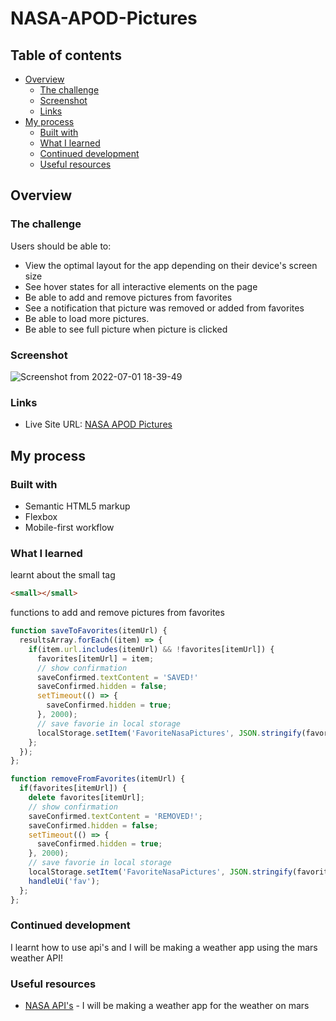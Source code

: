 # NASA-APOD-Pictures

## Table of contents

- [Overview](#overview)
  - [The challenge](#the-challenge)
  - [Screenshot](#screenshot)
  - [Links](#links)
- [My process](#my-process)
  - [Built with](#built-with)
  - [What I learned](#what-i-learned)
  - [Continued development](#continued-development)
  - [Useful resources](#useful-resources)

## Overview

### The challenge

Users should be able to:

- View the optimal layout for the app depending on their device's screen size
- See hover states for all interactive elements on the page
- Be able to add and remove pictures from favorites
- See a notification that picture was removed or added from favorites
- Be able to load more pictures.
- Be able to see full picture when picture is clicked

### Screenshot

![Screenshot from 2022-07-01 18-39-49](https://user-images.githubusercontent.com/101960666/176974919-1916ec1a-a9da-470e-8c11-e55b25962a4f.png)

### Links

- Live Site URL: [NASA APOD Pictures](happi89.github.io/nasa-apod-pictures/)

## My process

### Built with

- Semantic HTML5 markup
- Flexbox
- Mobile-first workflow

### What I learned

learnt about the small tag
```html
<small></small>
```

functions to add and remove pictures from favorites
```js
function saveToFavorites(itemUrl) {
  resultsArray.forEach((item) => {
    if(item.url.includes(itemUrl) && !favorites[itemUrl]) {
      favorites[itemUrl] = item;
      // show confirmation 
      saveConfirmed.textContent = 'SAVED!'
      saveConfirmed.hidden = false;
      setTimeout(() => {
        saveConfirmed.hidden = true;
      }, 2000);
      // save favorie in local storage
      localStorage.setItem('FavoriteNasaPictures', JSON.stringify(favorites));
    };
  });
};

function removeFromFavorites(itemUrl) {
  if(favorites[itemUrl]) {
    delete favorites[itemUrl];
    // show confirmation 
    saveConfirmed.textContent = 'REMOVED!';
    saveConfirmed.hidden = false;
    setTimeout(() => {
      saveConfirmed.hidden = true;
    }, 2000);
    // save favorie in local storage
    localStorage.setItem('FavoriteNasaPictures', JSON.stringify(favorites));
    handleUi('fav');
  };
};
```

### Continued development

I learnt how to use api's and I will be making a weather app using the mars weather API!

### Useful resources

- [NASA API's](https://api.nasa.gov/) - I will be making a weather app for the weather on mars

